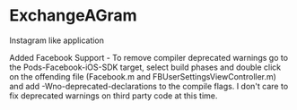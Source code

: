# ExchangeAGram
Instagram like application

Added Facebook Support - To remove compiler deprecated warnings go to the Pods-Facebook-iOS-SDK target, select build phases and double click on the offending file (Facebook.m and FBUserSettingsViewController.m) and add -Wno-deprecated-declarations to the compile flags. I don't care to fix deprecated warnings on third party code at this time.